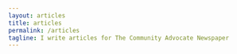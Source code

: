```yaml
---
layout: articles
title: articles
permalink: /articles
tagline: I write articles for The Community Advocate Newspaper
---
```


